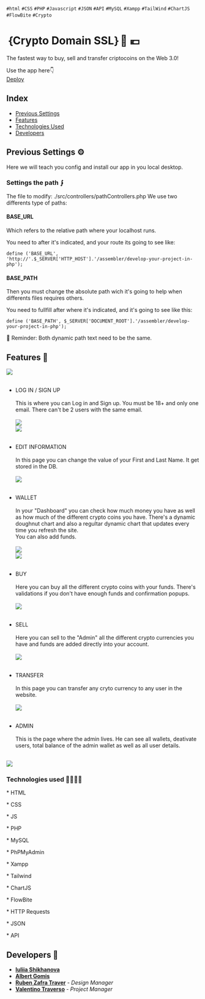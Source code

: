 `#html` `#CSS` `#PHP` `#Javascript` `#JSON` `#API` `#MySQL` `#Xampp` `#TailWind` `#ChartJS` `#FlowBite` `#Crypto`
# ｛Crypto Domain SSL｝💸 💶

The fastest way to buy, sell and transfer criptocoins on the Web 3.0!

Use the app here👇<br>
[Deploy]()

## Index 

- [Previous Settings](#previous-settings)
- [Features](#features)
- [Technologies Used](#technologies-used)
- [Developers](#developers)

## Previous Settings ⚙

Here we will teach you config and install our app in you local desktop.

### Settings the path ⨓

The file to modify: ./src/controllers/pathControllers.php
We use two differents type of paths:

#### BASE_URL 

Which refers to the relative path where your localhost runs.

You need to after it's indicated, and your route its going to see like:

    define ('BASE_URL', 'http://'.$_SERVER['HTTP_HOST'].'/assembler/develop-your-project-in-php');

#### BASE_PATH

Then you must change the absolute path wich it's going to help when differents files requires others.

You need to fullfill after where it's indicated, and it's going to see like this:

    define ('BASE_PATH', $_SERVER['DOCUMENT_ROOT'].'/assembler/develop-your-project-in-php');

🤔 Reminder: Both dynamic path text need to be the same.

## Features 💊
<img src="img/readme/mainPage.png"><br><br>
- LOG IN / SIGN UP <br><br>
This is where you can Log in and Sign up. You must be 18+ and only one email. There can't be 2 users with the same email.<br><br>
<img src="img/readme/login.png"><br>
<img src="img/readme/signUpPage.png"><br><br>

- EDIT INFORMATION <br><br>
In this page you can change the value of your First and Last Name. It get stored in the DB.<br><br>
<img src="img/readme/editPage.png"><br><br>

- WALLET <br><br>
In your "Dashboard" you can check how much money you have as well as how much of the different crypto coins you have. There's a dynamic doughnut chart and also a regultar dynamic chart that updates every time you refresh the site. <br>
You can also add funds.<br><br>
<img src="img/readme/dynamicDoughnut.png"><br>
<img src="img/readme/dynamicChart.png"><br><br>

- BUY <br><br>
Here you can buy all the different crypto coins with your funds. There's validations if you don't have enough funds and confirmation popups. <br><br>
<img src="img/readme/buyPage.png"><br><br>

- SELL <br><br>
Here you can sell to the "Admin" all the different crypto currencies you have and funds are added directly into your account.<br><br>
<img src="img/readme/sellPage.png"><br><br>

- TRANSFER <br><br>
In this page you can transfer any cryto currency to any user in the website. <br><br>
<img src="img/readme/transferPage.png"><br><br>

- ADMIN <br><br>
This is the page where the admin lives. He can see all wallets, deativate users, total balance of the admin wallet as well as all user details.<br><br>
<img src="img/readme/adminPage.png">
<br>

### Technologies used 🧑‍💻👨‍💻

\* HTML

\* CSS

\* JS

\* PHP

\* MySQL

\* PhPMyAdmin

\* Xampp

\* Tailwind

\* ChartJS

\* FlowBite

\* HTTP Requests

\* JSON

\* API

## Developers 📝 

- [**Iuliia Shikhanova**](https://github.com/IuliiaNova)
- [**Albert Gomis**](https://github.com/AlbertGomisM)
- [**Ruben Zafra Traver**](https://github.com/RubenZafra) - *Design Manager*
- [**Valentino Traverso**](https://github.com/valentraverso) - *Project Manager*
